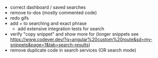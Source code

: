 * correct dashboard / saved searches
* remove to-dos (mostly commented code)
* redo gifs
* add + to searching and exact phrase
  * add extensive integration tests for search
* verify "copy snippet" and show more for (longer snippets see https://www.codever.dev/?q=angular%20custom%20route&sd=my-snippets&page=1&tab=search-results)
* remove duplicate code in search services (OR search mode)
